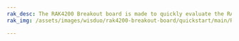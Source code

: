 ```yaml
---
rak_desc: The RAK4200 Breakout board is made to quickly evaluate the RAK4260 stamp module. The XBee form factor board allows access to most GPIO's. 
rak_img: /assets/images/wisduo/rak4200-breakout-board/quickstart/main/RAK4200_Breakout_home.png

---
```


<rk-redirect to="/Product-Categories/WisDuo/RAK4200-Breakout-Board/Overview/" />